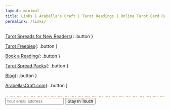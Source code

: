 ```yaml
---
layout: minimal
title: Links | Arabella's Craft | Tarot Readings | Online Tarot Card Reading
permalink: /links/
---
```


[Tarot Spreads for New Readers](https://shop.arabellascraft.com/l/7FreeTarotCardSpreadsForBeginners){: .button }

[Tarot Freebies](https://shop.arabellascraft.com/?maxPrice=0){: .button }

[Book a Reading](http://shop.arabellascraft.com/?sort=page_layout&tags=tarot%20card%20reading){: .button }

[Tarot Spread Packs](https://shop.arabellascraft.com/?sort=page_layout&tags=tarot%20spreads){: .button }

[Blog](https://arabellascraft.com/articles/){: .button }

[ArabellasCraft.com](https://www.ArabellasCraft.com){: .button }

<img src="/assets/img/divider.svg">

<form action="https://app.gumroad.com/follow_from_embed_form" class="form gumroad-follow-form-embed" method="post">
<input name="seller_id" type="hidden" value="3221571659806">
<input name="email" placeholder="Your email address" type="email">
<button data-custom-highlight-color="" type="submit">Stay In Touch</button>
</form>
